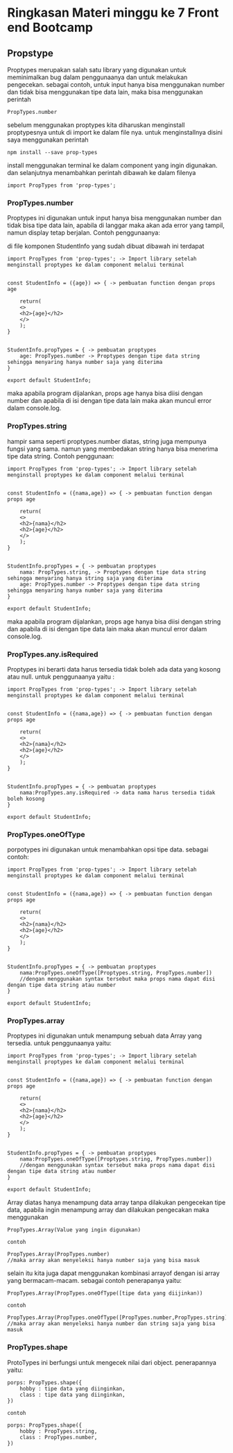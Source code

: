 <h1>Ringkasan Materi minggu ke 7 Front end Bootcamp </h1>

<h2>Propstype</h2>
Proptypes merupakan salah satu library yang digunakan untuk meminimalkan bug dalam penggunaanya dan untuk melakukan pengecekan. sebagai contoh, untuk input hanya bisa menggunakan number dan tidak bisa menggunakan tipe data lain, maka bisa menggunakan perintah  

```
PropTypes.number
```

sebelum menggunakan proptypes kita diharuskan menginstall proptypesnya untuk di import ke dalam file nya. untuk menginstallnya disini saya menggunakan perintah
```
npm install --save prop-types 
```
install menggunakan terminal ke dalam component yang ingin digunakan. dan selanjutnya menambahkan perintah dibawah ke dalam filenya
```
import PropTypes from 'prop-types';
```

<h3>PropTypes.number</h3>
Proptypes ini digunakan untuk input hanya bisa menggunakan number dan tidak bisa tipe data lain, apabila di langgar maka akan ada error yang tampil, namun display tetap berjalan. Contoh penggunaanya:

di file komponen StudentInfo yang sudah dibuat dibawah ini terdapat
```
import PropTypes from 'prop-types'; -> Import library setelah menginstall proptypes ke dalam component melalui terminal


const StudentInfo = ({age}) => { -> pembuatan function dengan props age

    return(
    <>
    <h2>{age}</h2>
    </>
    );
}


StudentInfo.propTypes = { -> pembuatan proptypes 
    age: PropTypes.number -> Proptypes dengan tipe data string sehingga menyaring hanya number saja yang diterima
}

export default StudentInfo;
```

maka apabila program dijalankan, props age hanya bisa diisi dengan number dan apabila di isi dengan tipe data lain maka akan muncul error dalam console.log.

<h3>PropTypes.string</h3>
hampir sama seperti proptypes.number diatas, string juga mempunya fungsi yang sama. namun yang membedakan string hanya bisa menerima tipe data string. Contoh penggunaan:

```
import PropTypes from 'prop-types'; -> Import library setelah menginstall proptypes ke dalam component melalui terminal


const StudentInfo = ({nama,age}) => { -> pembuatan function dengan props age

    return(
    <>
    <h2>{nama}</h2>
    <h2>{age}</h2>
    </>
    );
}


StudentInfo.propTypes = { -> pembuatan proptypes 
    nama: PropTypes.string, -> Proptypes dengan tipe data string sehingga menyaring hanya string saja yang diterima
    age: PropTypes.number -> Proptypes dengan tipe data string sehingga menyaring hanya number saja yang diterima
}

export default StudentInfo;
```

maka apabila program dijalankan, props age hanya bisa diisi dengan string dan apabila di isi dengan tipe data lain maka akan muncul error dalam console.log.

<h3>PropTypes.any.isRequired</h3>
Proptypes ini berarti data harus tersedia tidak boleh ada data yang kosong atau null. untuk penggunaanya yaitu :

```
import PropTypes from 'prop-types'; -> Import library setelah menginstall proptypes ke dalam component melalui terminal


const StudentInfo = ({nama,age}) => { -> pembuatan function dengan props age

    return(
    <>
    <h2>{nama}</h2>
    <h2>{age}</h2>
    </>
    );
}


StudentInfo.propTypes = { -> pembuatan proptypes 
    nama:PropTypes.any.isRequired -> data nama harus tersedia tidak boleh kosong
}

export default StudentInfo;
```

<h3>PropTypes.oneOfType</h3>
porpotypes ini digunakan untuk menambahkan opsi tipe data. sebagai contoh:

```
import PropTypes from 'prop-types'; -> Import library setelah menginstall proptypes ke dalam component melalui terminal


const StudentInfo = ({nama,age}) => { -> pembuatan function dengan props age

    return(
    <>
    <h2>{nama}</h2>
    <h2>{age}</h2>
    </>
    );
}


StudentInfo.propTypes = { -> pembuatan proptypes 
    nama:PropTypes.oneOfType([Proptypes.string, PropTypes.number])
    //dengan menggunakan syntax tersebut maka props nama dapat disi dengan tipe data string atau number
}

export default StudentInfo;
```
<h3>PropTypes.array</h3>
Proptypes ini digunakan untuk menampung sebuah data Array yang tersedia. untuk penggunaanya yaitu:

```
import PropTypes from 'prop-types'; -> Import library setelah menginstall proptypes ke dalam component melalui terminal


const StudentInfo = ({nama,age}) => { -> pembuatan function dengan props age

    return(
    <>
    <h2>{nama}</h2>
    <h2>{age}</h2>
    </>
    );
}


StudentInfo.propTypes = { -> pembuatan proptypes 
    nama:PropTypes.oneOfType([Proptypes.string, PropTypes.number])
    //dengan menggunakan syntax tersebut maka props nama dapat disi dengan tipe data string atau number
}

export default StudentInfo;
```

Array diatas hanya menampung data array tanpa dilakukan pengecekan tipe data, apabila ingin menampung array dan dilakukan pengecakan maka menggunakan 
```
PropTypes.Array(Value yang ingin digunakan)

contoh

PropTypes.Array(PropTypes.number)
//maka array akan menyeleksi hanya number saja yang bisa masuk
```

selain itu kita juga dapat menggunakan kombinasi arrayof dengan isi array yang bermacam-macam. sebagai contoh penerapanya yaitu:
```
PropTypes.Array(PropTypes.oneOfType([tipe data yang diijinkan))

contoh

PropTypes.Array(PropTypes.oneOfType([PropTypes.number,PropTypes.string]))
//maka array akan menyeleksi hanya number dan string saja yang bisa masuk
```

<h3>PropTypes.shape</h3>

ProtoTypes ini berfungsi untuk mengecek nilai dari object. penerapannya yaitu:

```
porps: PropTypes.shape({
    hobby : tipe data yang diinginkan,
    class : tipe data yang diinginkan,
})

contoh

porps: PropTypes.shape({
    hobby : PropTypes.string,
    class : PropTypes.number,
})

```
